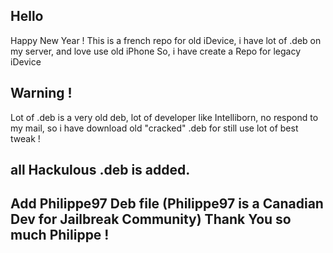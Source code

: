 ## Hello
Happy New Year ! 
This is a french repo for old iDevice, i have lot of .deb on my server, and love use old iPhone
So, i have create a Repo for legacy iDevice

## Warning ! 
Lot of .deb is a very old deb, lot of developer like Intelliborn, no respond to my mail, so i have download old "cracked" .deb for still use lot of best tweak !

## all Hackulous .deb is added.
## Add Philippe97 Deb file (Philippe97 is a Canadian Dev for Jailbreak Community) Thank You so much Philippe !
